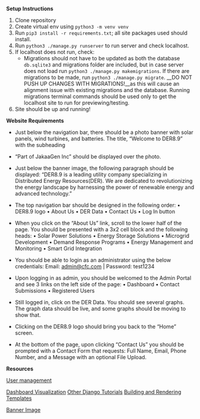 **Setup Instructions**
1. Clone repository
2. Create virtual env using `python3 -m venv venv`
4. Run `pip3 install -r requirements.txt`; all site packages used should install.
7. Run `python3 ./manage.py runserver` to run server and check localhost.
8. If localhost does not run, check:
   * Migrations should not have to be updated as both the database `db.sqlite3` and migrations folder are included, but in case server does not load run `python3 ./manage.py makemigrations`. If there are migrations to be made, run `python3 ./manage.py migrate`. __DO NOT PUSH UP CHANGES WITH MIGRATIONS!__as this will cause an alignment issue with existing migrations and the database. Running migrations terminal commands should be used only to get the localhost site to run for previewing/testing.
10. Site should be up and running!

**Website Requirements**

* Just below the navigation bar, there should be a photo banner with solar panels, wind turbines, and batteries. The title, “Welcome to DER8.9” with the subheading

* “Part of JakaaGen Inc” should be displayed over the photo.

* Just below the banner image, the following paragraph should be displayed: “DER8.9 is a leading utility company specializing in Distributed Energy Resources(DER). We are dedicated to revolutionizing the energy landscape by harnessing the power of renewable energy and advanced technology.”

* The top navigation bar should be designed in the following order: • DER8.9 logo • About Us • DER Data • Contact Us • Log In button

* When you click on the “About Us” link, scroll to the lower half of the page. You should be presented with a 3x2 cell block and the following heads: • Solar Power Solutions • Energy Storage Solutions • Microgrid Development • Demand Response Programs • Energy Management and Monitoring • Smart Grid Integration

* You should be able to login as an administrator using the below credentials: Email: admin@cfc.com | Password: test1234

* Upon logging in as admin, you should be welcomed to the Admin Portal and see 3 links on the left side of the page: • Dashboard • Contact Submissions • Registered Users

* Still logged in, click on the DER Data. You should see several graphs. The graph data should be live, and some graphs should be moving to show that.

* Clicking on the DER8.9 logo should bring you back to the “Home” screen.
* At the bottom of the page, upon clicking “Contact Us” you should be prompted with a Contact Form that requests: Full Name, Email, Phone Number, and a Message with an optional File Upload.


**Resources**

[User management](https://realpython.com/django-user-management/)

[Dashboard Visualization](https://www.freecodecamp.org/news/how-to-create-an-analytics-dashboard-in-django-app/)
[Other Django Tutorials](https://learndjango.com/tutorials/)
[Building and Rendering Templates](https://developer.mozilla.org/en-US/docs/Learn/Server-side/Django/Home_page)

[Banner Image](https://www.freeimages.com/photo/wind-turbines-at-the-autumn-field-1237402)